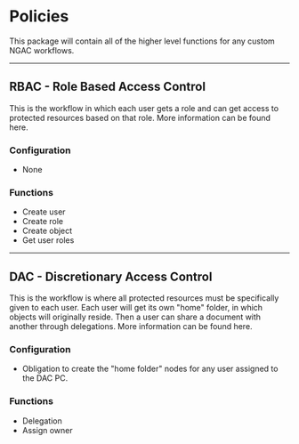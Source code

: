 # Policies

This package will contain all of the higher level functions for any custom NGAC workflows.

---

## RBAC - Role Based Access Control

This is the workflow in which each user gets a role and can get access to protected resources based on that role. More information can be found here. 

### Configuration

- None

### Functions

- Create user
- Create role
- Create object
- Get user roles

---

## DAC - Discretionary Access Control

This is the workflow is where all protected resources must be specifically given to each user. Each user will get its own "home" folder, in which objects will originally reside. Then a user can share a document with another through delegations. More information can be found here.

### Configuration

- Obligation to create the "home folder" nodes for any user assigned to the DAC PC.

### Functions

- Delegation
- Assign owner
